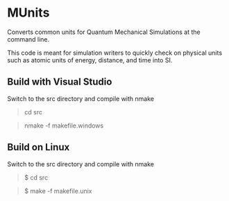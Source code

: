 MUnits
======

Converts common units for Quantum Mechanical Simulations at the command line.

This code is meant for simulation writers to quickly check on physical units
such as atomic units of energy, distance, and time into SI.

Build with Visual Studio
------------------------
Switch to the src directory and compile with nmake

> cd src

> nmake -f makefile.windows


Build on Linux
--------------
Switch to the src directory and compile with nmake

> $ cd src

> $ make -f makefile.unix






